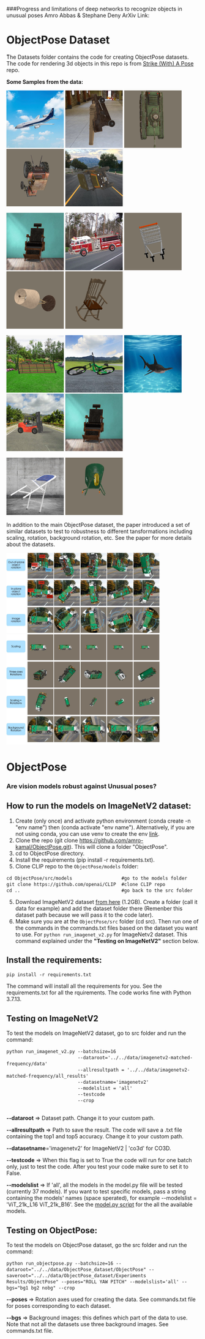 ###Progress and limitations of deep networks to recognize objects in unusual poses
Amro Abbas & Stephane Deny
ArXiv Link:

# ObjectPose Dataset
ُThe Datasets folder contains the code for creating ObjectPose datasets. The code for rendering 3d objects in this repo is from [Strike (With) A Pose](https://github.com/airalcorn2/strike-with-a-pose) repo.

**Some Samples from the data:**

<p float="left">
  <img src="Datasets/README images/airliner_roll_bg1_14.png" width="150" />
  <img src="Datasets/README images/cannon_roll_bg1_116.png" width="150" /> 
  <img src="Datasets/README images/tank_yaw_nobg_86.png" width="150" />
  <img src="Datasets/README images/tractor_yaw_nobg_132.png" width="150" />
  <img src="Datasets/README images/jeep_pitch_bg1_108.png" width="150" />

</p>
<p float="left">
  <img src="Datasets/README images/barberchair_roll_bg1_2.png" width="150" />
  <img src="Datasets/README images/fireengine_roll_bg1_6.png" width="150" /> 
  <img src="Datasets/README images/shoppingcart_yaw_nobg_14.png" width="150" />
  <img src="Datasets/README images/tablelamp_yaw_nobg_80.png" width="150" />
  <img src="Datasets/README images/rockingchair_yaw_nobg_24.png" width="150" /> 
</p><p float="left">
  <img src="Datasets/README images/parkbench_pitch_bg1_192.png" width="150" />
  <img src="Datasets/README images/mountainbike_pitch_bg1_64.png" width="150" /> 
  <img src="Datasets/README images/hammerhead_pitch_bg1_28.png" width="150" />
  <img src="Datasets/README images/forklift_roll_bg1_0.png" width="150" />
  <img src="Datasets/README images/barberchair_roll_bg1_2.png" width="150" />

</p><p float="left">
    <img src="Datasets/README images/foldingchair_pitch_bg1_40.png" width="150" />
    <img src="Datasets/README images/wheelbarrow_yaw_nobg_42.png" width="150" />
</p>
In addition to the main ObjectPose dataset, the paper introduced a set of similar datasets to test to robustness to different tansformations including scaling, rotation, background rotation, etc. See the paper for more details about the datasets.

</p><p float="left">
    <img src="Datasets/README images/objectpose truck samples.jpg" width="400" />
    <img src="Datasets/README images/scaling + three-axes + compined + bg rot samples.jpg" width="400" />
</p>


# ObjectPose
### Are vision models robust against Unusual poses?


## How to run the models on ImageNetV2 dataset:
1. Create (only once) and activate python environment (conda create -n "env name") then (conda activate "env name"). Alternatively, if you are not using conda, you can use venv to create the env [link](https://oit.utk.edu/hpsc/isaac-open/pip-and-venv/).
2. Clone the repo (git clone https://github.com/amro-kamal/ObjectPose.git). This will clone a folder "ObjectPose".
4. cd to ObjectPose directory.
3. Install the requirements (pip install -r requirements.txt).
4. Clone CLIP repo to the ```ObjectPose/models``` folder:

```
cd ObjectPose/src/models                  #go to the models folder 
git clone https://github.com/openai/CLIP  #clone CLIP repo
cd ..                                     #go back to the src folder
```

5. Download ImageNetV2 dataset [from here](https://s3-us-west-2.amazonaws.com/imagenetv2public/imagenetv2-matched-frequency.tar.gz) (1.2GB). Create a folder (call it data for example) and add the dataset folder there (Remenber this dataset path because we will pass it to the code later). 
6. Make sure you are at the ```ObjectPose/src``` folder (cd src). Then run one of the commands in the commands.txt files based on the dataset you want to use. For ```python run_imagenet_v2.py``` for ImageNetv2 dataset. This command explained under the **"Testing on ImageNetV2"** section below.


## Install the requirements:
```
pip install -r requirements.txt

```
The command will install all the requirements for you. See the requirements.txt for all the rquirements. The code works fine with Python 3.7.13.

## Testing on ImageNetV2
To test the models on ImageNetV2 dataset, go to src folder and run the command:

```
python run_imagenet_v2.py --batchsize=16
                          --dataroot='../../data/imagenetv2-matched-frequency/data' 
                          --allresultpath = '../../data/imagenetv2-matched-frequency/all_results'
                          --datasetname='imagenetv2' 
                          --modelslist = 'all'
                          --testcode
                          --crop
                          

```
**--dataroot** => Dataset path. Change it to your custom path.

**--allresultpath** => Path to save the result. The code will save a .txt file containing the top1 and top5 accuracy. Change it to your custom path.

**--datasetname**='imagenetv2' for ImageNetV2 | 'co3d' for CO3D.

**--testcode** => When this flag is set to True the code will run for one batch only, just to test the code. After you test your code make sure to set it to False.

**--modelslist** => If 'all', all the models in the model.py file will be tested (currently 37 models). If you want to test specific models, pass a string containing the models' names (space sperated), for example    --modelslist = 'ViT_21k_L16 ViT_21k_B16'. See the [model.py script](https://github.com/amro-kamal/ObjectPose/blob/main/src/models/models.py) for the all the available models.


## Testing on ObjectPose:
To test the models on ObjectPose dataset, go the src folder and run the command:

```
python run_objectpose.py --batchsize=16 --dataroot="../../data/ObjectPose_dataset/ObjectPose" --saveroot="../../data/ObjectPose_dataset/Experiments Results/ObjectPose" --poses="ROLL YAW PITCH" --modelslist='all' --bgs="bg1 bg2 nobg" --crop

```
**--poses** => Rotation axes used for creating the data. See commands.txt file for poses corresponding to each dataset.

**--bgs** => Background images: this defines which part of the data to use. Note that not all the datasets use three background images. See commands.txt file.


<!-- ## Models Table: List of models tested in the paper

| Model         | Source | Dataset | Params | IN acc |
| ------------- | ------------- | ------------- | ------------- | ------------- |
| Resnet50  | torchvision | ImageNet(1M) | 25M | 76.1% 
| Resnet152 | torchvision | ImageNet(1M) | 69M | 77.3% 
| Resnet101 | torchvision  | ImageNet(1M) | 43M | 78.3% 
| | | | | | |
| CLIP-ViT-B16 | CLIP |  WT(400M) | 86M | 63.2% 
| CLIP-RN50     | CLIP |  WT(400M) | 25M  | 62.2% 
| CLIP-RN101     | CLIP |  WT(400M) | 43M | 59.6% 
| | | | | | |
| ViT-L16 | timm |  ImageNet(1M) | 307M | 77% 
| ViT-B16 | timm |  ImageNet(1M) | 86M  | 78% 
| ViT-S16 | timm |  ImageNet(1M) | 22M  | 75%  
| ViT-B16-sam | timm |  ImageNet(1M) | 86M | 79.9% 
| ViT-21k-B16 | pretrained-vit | ImageNet21k(14M) | 86M | 84% 
| ViT-21k-L16 | pretrained-vit | ImageNet21k(14M) | 307M | 85% 
| | | | | | |
| SWIN-B-384 | timm | ImageNet21k(14M)  | 88M  | 86.4% 
| SWIN-L     | timm | ImageNet21k(14M) | 197M | 86.3% 
| SWIN-L-384 | timm | ImageNet21k(14M)  | 197M | 87.3% 
| | | | | | |
| Simclr | timm | ImageNet(1M) | 25M | 68.9% 
| | | | | | |
| BiTM-RN50  | timm  | ImageNet21k(14M) | 25M | 80.0% 
| BiTM-RN101 | timm  | ImageNet21k(14M) | 43M | 82.5% 
| BiTM-RN152x2 | timm  | ImageNet21k(14M) | 98M | 85.5% 
| | | | | | |
| SWSL-ResNet50  | torchhub  | (64M) | 25M | 79.1% 
| SWSL-ResNeXt101 | torchhub  | (64M) | 193M | 81.2% 
| | | | | | |
| Mixer-B16 | timm | ImageNet(1M) | 59M | 76.44% 
| Mixer-L16 | timm |  ImageNet(1M) | 207M | 71.76% 
| | | | | | |
| BEiT-B16 | transformers | ImageNet21k(14M) | 87M | 85.2%  
| BEiT-L16 | transformers |  ImageNet21k(14M) | 304M | 87.4% 
| | | | | | |
| Deit-B16 | timm |  ImageNet(1M) | 86M | 83.4% 
| Deit-S16 | timm |  ImageNet(1M) | 22M | 81.2%  
| | | | | | |
| EffN-B7-NS | torchhub | JFT(300M) | 66M | 86.9% 
| EffN-L2-NS | torchhub |   JFT(300M) | 480M|  88.4% 
| | | | | | | 
| ConvNeXt-XL | timm |  ImageNet21k(14M) | 350M | 87.0% 
| ConvNeXt-L-384 | timm | ImageNet21k(14M) | 198M | 87.5%  
| ConvNeXt-L | timm |  ImageNet21k(14M) | 198M | 86.6% 
| ConvNeXt-L | timm |  ImageNet21k(1M) | 306M | 82.6% 
| | | | | | |
| ConVit-B | timm | ImageNet(1M) | 86M | 82.4% 
| ConVit-S | timm | ImageNet(1M) | 27M | 81.3% 
| | | | | | |
| SWAG-ViT-L16-512 | torchhub | IG(3.6B) | 305M | 88.07% 
| SWAG-ViT-H14-512 | torchhub | IG(3.6B) | 633M | 88.55% 
| SWAG-RegNetY-128GF-384 | torchhub | IG(3.6B) | 645M | 88.23%
| | | | | | |

 -->
